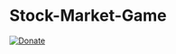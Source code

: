 # Stock-Market-Game

[![Donate](https://img.shields.io/badge/Donate-PayPal-green.svg)](vgtvgy1@gmail.com)
